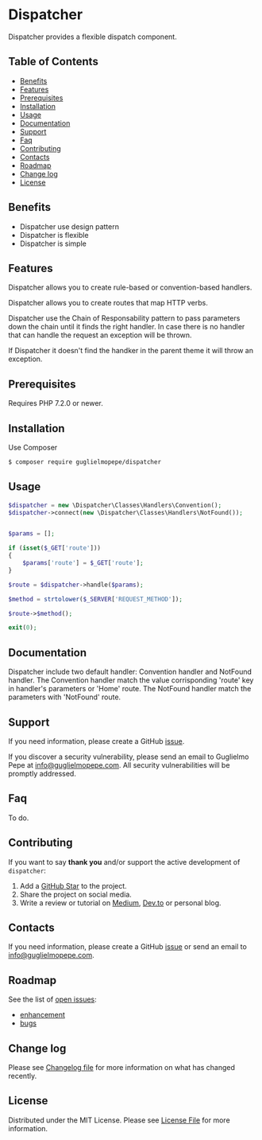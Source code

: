 # Dispatcher
Dispatcher provides a flexible dispatch component. 

## Table of Contents 
* [Benefits](#benefits)
* [Features](#features)
* [Prerequisites](#prerequisites)
* [Installation](#installation)
* [Usage](#usage)
* [Documentation](#documentation)
* [Support](#support)
* [Faq](#faq)
* [Contributing](#contributing)
* [Contacts](#contacts)
* [Roadmap](#roadmap)
* [Change log](#change-log)
* [License](#license)


## Benefits
- Dispatcher use design pattern
- Dispatcher is flexible
- Dispatcher is simple


## Features 
Dispatcher allows you to create rule-based or convention-based handlers.

Dispatcher allows you to create routes that map HTTP verbs.

Dispatcher use the Chain of Responsability pattern to pass parameters down the chain until it finds the right handler. In case there is no handler that can handle the request an exception will be thrown.

If Dispatcher it doesn't find the handker in the parent theme it will throw an exception.

## Prerequisites

Requires PHP 7.2.0 or newer.

## Installation
Use Composer

``` bash
$ composer require guglielmopepe/dispatcher
```

## Usage

``` php
$dispatcher = new \Dispatcher\Classes\Handlers\Convention();
$dispatcher->connect(new \Dispatcher\Classes\Handlers\NotFound());


$params = [];

if (isset($_GET['route']))
{
    $params['route'] = $_GET['route'];
}

$route = $dispatcher->handle($params); 

$method = strtolower($_SERVER['REQUEST_METHOD']);

$route->$method();

exit(0);
```


## Documentation
Dispatcher include two default handler: Convention handler and NotFound handler. 
The Convention handler match the value corrisponding 'route' key in handler's parameters or 'Home' route. 
The NotFound handler match the parameters with 'NotFound' route. 

## Support
If you need information, please create a GitHub [issue](https://github.com/GuglielmoPepe/dispatcher/issues).

If you discover a security vulnerability, please send an email to Guglielmo Pepe at [&#105;&#110;&#102;&#111;&#64;&#103;&#117;&#103;&#108;&#105;&#101;&#108;&#109;&#111;&#112;&#101;&#112;&#101;&#46;&#99;&#111;&#109;](&#109;&#97;&#105;&#108;&#116;&#111;&#58;%69%6e%66%6f%40%67%75%67%6c%69%65%6c%6d%6f%70%65%70%65%2e%63%6f%6d). All security vulnerabilities will be promptly addressed.

## Faq
To do.


## Contributing
If you want to say **thank you** and/or support the active development of `dispatcher`:

1. Add a [GitHub Star](https://github.com/GuglielmoPepe/dispatcher/stargazers) to the project.
2. Share the project on social media.
3. Write a review or tutorial on [Medium](https://medium.com/), [Dev.to](https://dev.to/) or personal blog.

## Contacts
If you need information, please create a GitHub [issue](https://github.com/GuglielmoPepe/dispatcher/issues) or send an email to [&#105;&#110;&#102;&#111;&#64;&#103;&#117;&#103;&#108;&#105;&#101;&#108;&#109;&#111;&#112;&#101;&#112;&#101;&#46;&#99;&#111;&#109;](&#109;&#97;&#105;&#108;&#116;&#111;&#58;%69%6e%66%6f%40%67%75%67%6c%69%65%6c%6d%6f%70%65%70%65%2e%63%6f%6d).

## Roadmap
See the list of [open issues](https://github.com/GuglielmoPepe/dispatcher/issues):
- [enhancement](https://github.com/GuglielmoPepe/dispatcher/issues?q=label%3Aenhancement+is%3Aopen+sort%3Areactions-%2B1-desc)
- [bugs](https://github.com/GuglielmoPepe/dispatcher/issues?q=is%3Aissue+is%3Aopen+label%3Abug+sort%3Areactions-%2B1-desc) 


## Change log
Please see [Changelog file](changelog.md) for more information on what has changed recently.

## License
Distributed under the MIT License. Please see [License File](license.md) for more information.

